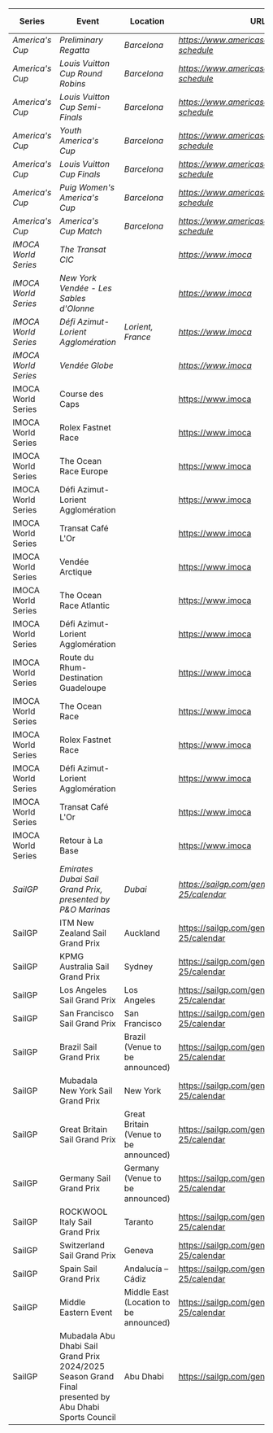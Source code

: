 | Series | Event | Location | URL | Start Date | End Date |
|---|---|---|---|---|---|
| *America's Cup* | *Preliminary Regatta* | *Barcelona* | *https://www.americascup.com/en/ac37-schedule* | *2024-08-22* | *2024-08-25* |
| *America's Cup* | *Louis Vuitton Cup Round Robins* | *Barcelona* | *https://www.americascup.com/en/ac37-schedule* | *2024-08-29* | *2024-09-08* |
| *America's Cup* | *Louis Vuitton Cup Semi-Finals* | *Barcelona* | *https://www.americascup.com/en/ac37-schedule* | *2024-09-14* | *2024-09-19* |
| *America's Cup* | *Youth America's Cup* | *Barcelona* | *https://www.americascup.com/en/ac37-schedule* | *2024-09-17* | *2024-09-26* |
| *America's Cup* | *Louis Vuitton Cup Finals* | *Barcelona* | *https://www.americascup.com/en/ac37-schedule* | *2024-09-26* | *2024-10-05* |
| *America's Cup* | *Puig Women's America's Cup* | *Barcelona* | *https://www.americascup.com/en/ac37-schedule* | *2024-10-05* | *2024-10-13* |
| *America's Cup* | *America's Cup Match* | *Barcelona* | *https://www.americascup.com/en/ac37-schedule* | *2024-10-12* | *2024-10-21* |
| *IMOCA World Series* | *The Transat CIC* |  | *https://www.imoca* | *2024* | *2024* |
| *IMOCA World Series* | *New York Vendée - Les Sables d'Olonne* |  | *https://www.imoca* | *2024* | *2024* |
| *IMOCA World Series* | *Défi Azimut-Lorient Agglomération* | *Lorient, France* | *https://www.imoca* | *2024* | *2024* |
| *IMOCA World Series* | *Vendée Globe* |  | *https://www.imoca* | *2024* | *2024* |
| IMOCA World Series | Course des Caps |  | https://www.imoca | 2025-06-29 | 2025-06-29 |
| IMOCA World Series | Rolex Fastnet Race |  | https://www.imoca | 2025-07 | 2025-07 |
| IMOCA World Series | The Ocean Race Europe |  | https://www.imoca | 2025-08-10 | 2025-08-10 |
| IMOCA World Series | Défi Azimut-Lorient Agglomération |  | https://www.imoca | 2025-09 | 2025-09 |
| IMOCA World Series | Transat Café L'Or |  | https://www.imoca | 2025-10-26 | 2025-10-26 |
| IMOCA World Series | Vendée Arctique |  | https://www.imoca | 2026-06 | 2026-06 |
| IMOCA World Series | The Ocean Race Atlantic |  | https://www.imoca | 2026-08 | 2026-09 |
| IMOCA World Series | Défi Azimut-Lorient Agglomération |  | https://www.imoca | 2026-09 | 2026-09 |
| IMOCA World Series | Route du Rhum-Destination Guadeloupe |  | https://www.imoca | 2026 | 2026 |
| IMOCA World Series | The Ocean Race |  | https://www.imoca | 2027 | 2027 |
| IMOCA World Series | Rolex Fastnet Race |  | https://www.imoca | 2027-07 | 2027-07 |
| IMOCA World Series | Défi Azimut-Lorient Agglomération |  | https://www.imoca | 2027-09 | 2027-09 |
| IMOCA World Series | Transat Café L'Or |  | https://www.imoca | 2027 | 2027 |
| IMOCA World Series | Retour à La Base |  | https://www.imoca | 2027 | 2027 |
| *SailGP* | *Emirates Dubai Sail Grand Prix, presented by P&O Marinas* | *Dubai* | *https://sailgp.com/general/24-25/calendar* | *2024-11-23* | *2024-11-24* |
| SailGP | ITM New Zealand Sail Grand Prix | Auckland | https://sailgp.com/general/24-25/calendar | 2025-01-18 | 2025-01-19 |
| SailGP | KPMG Australia Sail Grand Prix | Sydney | https://sailgp.com/general/24-25/calendar | 2025-02-08 | 2025-02-09 |
| SailGP | Los Angeles Sail Grand Prix | Los Angeles | https://sailgp.com/general/24-25/calendar | 2025-03-15 | 2025-03-16 |
| SailGP | San Francisco Sail Grand Prix | San Francisco | https://sailgp.com/general/24-25/calendar | 2025-03-22 | 2025-03-23 |
| SailGP | Brazil Sail Grand Prix | Brazil (Venue to be announced) | https://sailgp.com/general/24-25/calendar | 2025-05-03 | 2025-05-04 |
| SailGP | Mubadala New York Sail Grand Prix | New York | https://sailgp.com/general/24-25/calendar | 2025-06-07 | 2025-06-08 |
| SailGP | Great Britain Sail Grand Prix | Great Britain (Venue to be announced) | https://sailgp.com/general/24-25/calendar | 2025-07-19 | 2025-07-20 |
| SailGP | Germany Sail Grand Prix | Germany (Venue to be announced) | https://sailgp.com/general/24-25/calendar | 2025-08-16 | 2025-08-17 |
| SailGP | ROCKWOOL Italy Sail Grand Prix | Taranto | https://sailgp.com/general/24-25/calendar | 2025-09-06 | 2025-09-07 |
| SailGP | Switzerland Sail Grand Prix | Geneva | https://sailgp.com/general/24-25/calendar | 2025-09-20 | 2025-09-21 |
| SailGP | Spain Sail Grand Prix | Andalucía – Cádiz | https://sailgp.com/general/24-25/calendar | 2025-10-04 | 2025-10-05 |
| SailGP | Middle Eastern Event | Middle East (Location to be announced) | https://sailgp.com/general/24-25/calendar | 2025-11-07 | 2025-11-08 |
| SailGP | Mubadala Abu Dhabi Sail Grand Prix 2024/2025 Season Grand Final presented by Abu Dhabi Sports Council | Abu Dhabi | https://sailgp.com/general/24-25